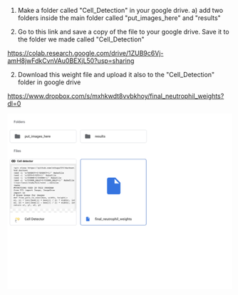 1. Make a folder called "Cell_Detection" in your google drive. 
  a) add two folders inside the main folder called "put_images_here" and "results"
  
2. Go to this link and save a copy of the file to your google drive. Save it to the folder 
we made called "Cell_Detection"

https://colab.research.google.com/drive/1ZUB9c6Vj-amH8jwFdkCvnVAu0BEXjL50?usp=sharing

2. Download this weight file and upload it also to the "Cell_Detection" folder in google drive 

https://www.dropbox.com/s/mxhkwdt8vvbkhoy/final_neutrophil_weights?dl=0
  
![alt text](https://github.com/sthapa320/darknet/blob/master/data/setup.png)
